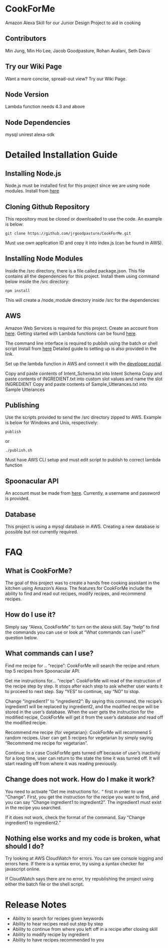 # CookForMe
Amazon Alexa Skill for our Junior Design Project to aid in cooking

## Contributors
Min Jung, Min Ho Lee, Jacob Goodpasture, Rohan Avalani, Seth Davis

## Try our Wiki Page
Want a more concise, spread-out view? Try our Wiki Page.

## Node Version
Lambda function needs 4.3 and above

## Node Dependencies
mysql
unirest
alexa-sdk


# Detailed Installation Guide

## Installing Node.js
Node.js must be installed first for this project since we are using node modules.
Install from [here](https://nodejs.org/en)

## Cloning Github Repository
This repository must be cloned or downloaded to use the code. An example is below:
```
git clone https://github.com/jrgoodpasture/CookForMe.git
```
Must use own application ID and copy it into index.js (can be found in AWS).

## Installing Node Modules
Inside the /src directory, there is a file called package.json. This file contains all the dependencies for this project.
Install them using command below inside the /src directory:
```
npm install
```
This will create a /node_module directory inside /src for the dependencies

## AWS
Amazon Web Services is required for this project. Create an account from [here](https://aws.amazon.com/).
Getting started with Lambda functions can be found [here](http://docs.aws.amazon.com/lambda/latest/dg/getting-started.html).

The command line interface is required to publish using the batch or shell script
Install from [here](https://aws.amazon.com/cli/)
Detailed guide to setting up is also provided in the link.

Set up the lambda function in AWS and connect it with the [developer portal](developer.amazon.com).

Copy and paste contents of Intent_Schema.txt into Intent Schema
Copy and paste contents of INGREDIENT.txt into custom slot values and name the slot INGREDIENT
Copy and paste contents of Sample_Utterances.txt into Sample Utterances

## Publishing
Use the scripts provided to send the /src directory zipped to AWS. Example is below for Windows and Unix, respectively:
```
publish
```
or
```
./publish.sh
```
Must have AWS CLI setup and must edit script to publish to correct lambda function

## Spoonacular API
An account must be made from [here](https://market.mashape.com/spoonacular/recipe-food-nutrition).
Currently, a username and password is provided.

## Database
This project is using a mysql database in AWS. Creating a new database is possible but not currently required.


# FAQ
## What is CookForMe?
The goal of this project was to create a hands free cooking assistant in the kitchen using Amazon’s Alexa. The features for CookForMe include the ability to find and read out recipes, modify recipes, and recommend recipes. 

## How do I use it?
Simply say “Alexa, CookForMe” to turn on the alexa skill. Say “help” to find the commands you can use or look at “What commands can I use?” question below.

## What commands can I use?
Find me recipe for .. “recipe”: CookForMe will search the recipe and return top 5 recipes from Spoonacular API.

Get me instructions for… “recipe”: CookForMe will read of the instruction of the recipe step by step. It stops after each step to ask whether user wants it to proceed to next step. Say “YES” to continue, say “NO” to stop.

Change “ingredient1” to “ingredient2”: By saying this command, the recipe’s ingredient1 will be replaced by ingredient2, and the modified recipe will be stored in the user’s database. When the user gets the instruction for the modified recipe, CookForMe will get it from the user’s database and read off the modified recipe.

Recommend me recipe {for vegetarian}: CookForMe will recommend 5 random recipes. User can get 5 recipes for vegetarian by simply saying  “Recommend me recipe for vegetarian”.

Continue: In a case CookForMe gets turned off because of user’s inactivity for a long time, user can return to the state the time it was turned off. It will start reading off from where it was reading previously.

## Change does not work. How do I make it work?
You need to activate “Get me instructions for.. “ first in order to use “Change”. First, you get the instruction for the recipe you want to find, and you can say “Change ingredient1 to ingredient2”. The ingredient1 must exist in the recipe you searched.

If it does not work, check the format of the command. Say “Change ingredient1 to ingredient2.”

## Nothing else works and my code is broken, what should I do?
Try looking at AWS CloudWatch for errors. You can see console logging and errors here. If there is a syntax error, try using a syntax checker for javascript online.

If CloudWatch says there are no error, try republishing the project using either the batch file or the shell script.


# Release Notes

* Ability to search for recipes given keywords
* Ability to hear recipes read out step by step
* Ability to continue from where you left off in a recipe after closing skill
* Ability to modify recipe by ingredient
* Ability to have recipes recommended to you